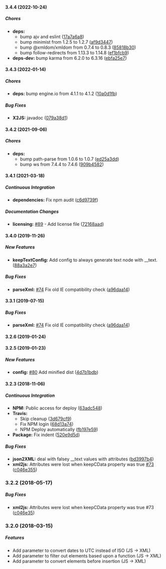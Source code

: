#### 3.4.4 (2022-10-24)

##### Chores

* **deps:**
  *  bump ajv and eslint ([17a7a6a8](https://github.com/x2js/x2js/commit/17a7a6a87dd8087b077dd529278bf15b099b3f8e))
  *  bump minimist from 1.2.5 to 1.2.7 ([af9d3447](https://github.com/x2js/x2js/commit/af9d3447ab5a5d43bc6003c61be6b28c25158235))
  *  bump @xmldom/xmldom from 0.7.4 to 0.8.3 ([85818b30](https://github.com/x2js/x2js/commit/85818b30a79e266c86a51bf690194d17b7db3660))
  *  bump follow-redirects from 1.13.3 to 1.14.8 ([ef1bfcb9](https://github.com/x2js/x2js/commit/ef1bfcb96d8caca78fd82c07bfeccc2629465e82))
* **deps-dev:**  bump karma from 6.2.0 to 6.3.16 ([ebfa25e7](https://github.com/x2js/x2js/commit/ebfa25e750ce741dc3f5aa41fc4066a16610d73a))

#### 3.4.3 (2022-01-14)

##### Chores

* **deps:**  bump engine.io from 4.1.1 to 4.1.2 ([10a0d1fb](https://github.com/x2js/x2js/commit/10a0d1fb67c9d788332879dd954a3529d812ea94))

##### Bug Fixes

* **X2JS:**  javadoc ([079a38d1](https://github.com/x2js/x2js/commit/079a38d1a212f3676cc93e9cb2612cd04f0d901f))

#### 3.4.2 (2021-09-06)

##### Chores

* **deps:**
  *  bump path-parse from 1.0.6 to 1.0.7 ([ed25a3dd](https://github.com/x2js/x2js/commit/ed25a3dd0d7820ca27755f8966dbcbcbada26b1b))
  *  bump ws from 7.4.4 to 7.4.6 ([909b4582](https://github.com/x2js/x2js/commit/909b4582c6052647c9d01e4bbf9a34b49205316b))

#### 3.4.1 (2021-03-18)

##### Continuous Integration

* **dependencies:**  Fix npm audit ([c6d9739f](https://github.com/x2js/x2js/commit/c6d9739f226db2895fd657a7a06424761fde8f2f))

##### Documentation Changes

* **licensing:**  [#89](https://github.com/x2js/x2js/pull/89) - Add license file ([72168aad](https://github.com/x2js/x2js/commit/72168aadd5882763b5f954e879f6ce86fc86149e))

#### 3.4.0 (2019-11-26)

##### New Features

* **keepTextConfig:**  Add config to always generate text node with __text. ([88a3a2e7](https://github.com/x2js/x2js/commit/88a3a2e7864db976bdd8ffddaabab51a169e175a))

##### Bug Fixes

* **parseXml:**  [#74](https://github.com/x2js/x2js/pull/74) Fix old IE compatibility check ([a96daa14](https://github.com/x2js/x2js/commit/a96daa1480c63604c0d9e1882c4b890f9ba0f0f7))

#### 3.3.1 (2019-07-15)

##### Bug Fixes

* **parseXml:**  [#74](https://github.com/x2js/x2js/pull/74) Fix old IE compatibility check ([a96daa14](https://github.com/x2js/x2js/commit/a96daa1480c63604c0d9e1882c4b890f9ba0f0f7))

#### 3.2.6 (2019-01-24)
#### 3.2.5 (2019-01-23)

##### New Features

* **config:**  [#80](https://github.com/x2js/x2js/pull/80) Add minified dist ([4d7b1bdb](https://github.com/x2js/x2js/commit/4d7b1bdb3eca938afa45ed454d45e7478f43ceea))

#### 3.2.3 (2018-11-06)

##### Continuous Integration

* **NPM:**  Public access for deploy ([63adc548](https://github.com/x2js/x2js/commit/63adc548ecd51201b35f534fca6bd35d9a8b7ed1))
* **Travis:**
  *  Skip cleanup ([3d679cf9](https://github.com/x2js/x2js/commit/3d679cf95033fc1fda806807b24570641b3771d8))
  *  Fix NPM login ([68d13a74](https://github.com/x2js/x2js/commit/68d13a7433cdff80e8c4f179c03dd3354abdf5e5))
  *  NPM Deploy automatically ([fb197e59](https://github.com/x2js/x2js/commit/fb197e59f68fa6902c868e8a6ef2c0d8d0ba44c3))
* **Package:**  Fix indent ([520e9d5d](https://github.com/x2js/x2js/commit/520e9d5d84982477cfbb5866314fb9438f97cccd))

##### Bug Fixes

* **json2XML:**  deal with falsey __text values with attributes ([bd3997b4](https://github.com/x2js/x2js/commit/bd3997b47ad72e3398fbaaabe5ad46ca393b745a))
* **xml2js:**  Attributes were lost when keepCData property was true [#73](https://github.com/x2js/x2js/pull/73) ([c046e355](https://github.com/x2js/x2js/commit/c046e35556e0531be2309ace7adc4cf0c0f35036))

### 3.2.2 (2018-05-17)

##### Bug Fixes

* **xml2js:** Attributes were lost when keepCData property was true #73 ([c046e35](https://github.com/x2js/x2js/commit/c046e35))

### 3.2.0 (2018-03-15)

##### Features

* Add parameter to convert dates to UTC instead of ISO (JS -> XML)
* Add parameter to filter out elements based upon a function (JS -> XML)
* Add parameter to convert elements before insertion (JS -> XML)